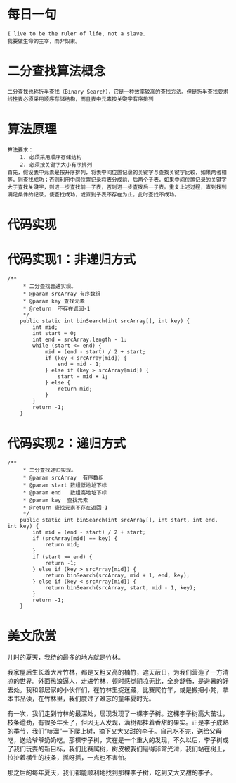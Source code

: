 # 每日一句
```text
I live to be the ruler of life, not a slave. 
我要做生命的主宰，而非奴隶。
```

# 二分查找算法概念

```text
二分查找也称折半查找（Binary Search），它是一种效率较高的查找方法。但是折半查找要求线性表必须采用顺序存储结构，而且表中元素按关键字有序排列
```

# 算法原理

```text
算法要求：
    1. 必须采用顺序存储结构
    2. 必须按关键字大小有序排列
首先，假设表中元素是按升序排列，将表中间位置记录的关键字与查找关键字比较，如果两者相等，则查找成功；否则利用中间位置记录将表分成前、后两个子表，如果中间位置记录的关键字大于查找关键字，则进一步查找前一子表，否则进一步查找后一子表。重复上述过程，直到找到满足条件的记录，使查找成功，或直到子表不存在为止，此时查找不成功。
```

# 代码实现

# 代码实现1：非递归方式

```text
/**
     * 二分查找普通实现。
     * @param srcArray 有序数组
     * @param key 查找元素
     * @return  不存在返回-1
     */
    public static int binSearch(int srcArray[], int key) {
        int mid;
        int start = 0;
        int end = srcArray.length - 1;
        while (start <= end) {
            mid = (end - start) / 2 + start;
            if (key < srcArray[mid]) {
                end = mid - 1;
            } else if (key > srcArray[mid]) {
                start = mid + 1;
            } else {
                return mid;
            }
        }
        return -1;
    }
```

# 代码实现2：递归方式

```text
/**
     * 二分查找递归实现。
     * @param srcArray  有序数组
     * @param start 数组低地址下标
     * @param end   数组高地址下标
     * @param key  查找元素
     * @return 查找元素不存在返回-1
     */
    public static int binSearch(int srcArray[], int start, int end, int key) {
        int mid = (end - start) / 2 + start;
        if (srcArray[mid] == key) {
            return mid;
        }
        if (start >= end) {
            return -1;
        } else if (key > srcArray[mid]) {
            return binSearch(srcArray, mid + 1, end, key);
        } else if (key < srcArray[mid]) {
            return binSearch(srcArray, start, mid - 1, key);
        }
        return -1;
    }
```

# 美文欣赏

儿时的夏天，我待的最多的地方就是竹林。

我家屋后生长着大片竹林，都是又粗又高的楠竹，遮天蔽日，为我们营造了一方清凉的世界。外面热浪逼人，走进竹林，顿时感觉阴凉无比，全身舒畅，是避暑的好去处。我和邻居家的小伙伴们，在竹林里捉迷藏，比赛爬竹竿，或是搬把小凳，拿本书品读，在竹林里，我们度过了难忘的童年夏时光。

有一次，我们走到竹林的最深处，居现发现了一棵李子树。这棵李子树高大茁壮，枝条遒劲，有很多年头了，但因无人发现，满树都挂着香甜的果实。正是李子成熟的季节，我们“哧溜”一下爬上树，摘下又大又甜的李子。自己吃不完，送给父母吃，送给爷爷奶奶吃。那棵李子树，实在是一个重大的发现，不久以后，李子树成了我们玩耍的新目标，我们比赛爬树，树皮被我们磨得非常光滑，我们站在树上，拉扯着横生的枝条，摇呀摇，一点也不害怕。

那之后的每年夏天，我们都能顺利地找到那棵李子树，吃到又大又甜的李子。